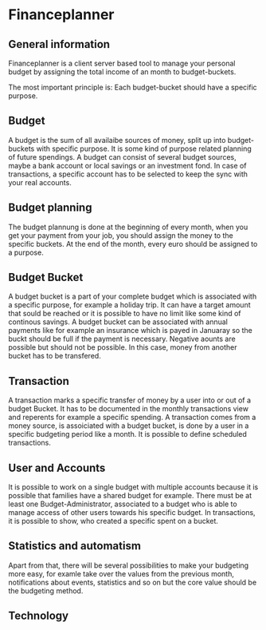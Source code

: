 # Financeplanner

## General information
Financeplanner is a client server based tool to manage your personal budget by assigning the total income of an month to budget-buckets. 

The most important principle is: Each budget-bucket should have a specific purpose.

## Budget
A budget is the sum of all availaibe sources of money, split up into budget-buckets with specific purpose. It is some kind of purpose related planning of future spendings. A budget can consist of several budget sources, maybe a bank account or local savings or an investment fond. In case of transactions, a specific account has to be selected to keep the sync with your real accounts.

## Budget planning
The budget plannung is done at the beginning of every month, when you get your payment from your job, you should assign the money to the specific buckets. At the end of the month, every euro should be assigned to a purpose.

## Budget Bucket
A budget bucket is a part of your complete budget which is associated with a specific purpose, for example a holiday trip. It can have a target amount that sould be reached or it is possible to have no limit like some kind of continous savings. A budget bucket can be associated with annual payments like for example an insurance which is payed in Januaray so the buckt should be full if the payment is necessary. Negative aounts are possible but should not be possible. In this case, money from another bucket has to be transfered.

## Transaction
A transaction marks a specific transfer of money by a user into or out of a budget Bucket. It has to be documented in the monthly transactions view and reperents for example a specific spending. A transaction comes from a money source, is assoiciated with a budget bucket, is done by a user in a specific budgeting period like a month. It is possible to define scheduled transactions. 

## User and Accounts
It is possible to work on a single budget with multiple accounts because it is possible that families have a shared budget for example. There must be at least one Budget-Administrator, associated to a budget who is able to manage access of other users towards his specific budget. In transactions, it is possible to show, who created a specific spent on a bucket.

## Statistics and automatism
Apart from that, there will be several possibilities to make your budgeting more easy, for examle take over the values from the previous month, notifications about events, statistics and so on but the core value should be the budgeting method.

## Technology

